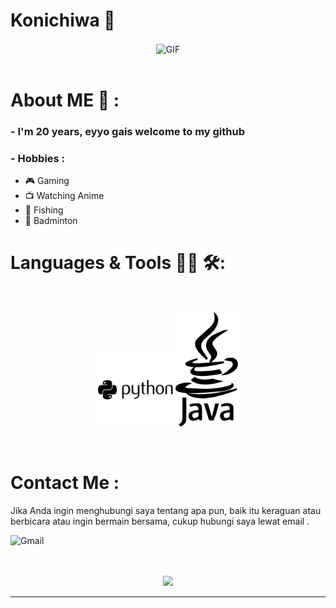 # Konichiwa 👋

<div align="center">
<img hight="300" width="700" alt="GIF" align="center" src="https://github.com/Xx-Ashutosh-xX/Xx-Ashutosh-xX/blob/master/assets/208593.gif">
</div>

</br>


# About ME 💬 :

### - I'm 20 years, eyyo gais welcome to my github



### - Hobbies : 
- 🎮 Gaming 
- 📺 Watching Anime
- 🎣 Fishing
- 🏸 Badminton




# Languages & Tools 👨‍💻 🛠:
</br>

<p align="center">

<!-- For more icons please follow  https://github.com/MikeCodesDotNET/ColoredBadges -->
<img src="https://github.com/Xx-Ashutosh-xX/Xx-Ashutosh-xX/blob/master/assets/icons/python.png" alt="python" width="120" hight="50">
<img src="https://github.com/Xx-Ashutosh-xX/Xx-Ashutosh-xX/blob/master/assets/icons/java.png" alt="java"  width="100" hight="50">
</p>
</br>



# Contact Me :

<p>


Jika Anda ingin menghubungi saya tentang apa pun, baik itu keraguan atau berbicara atau ingin bermain bersama, cukup hubungi saya lewat email .

<a href="mailto:maspion792@gmail.com">
 <img align="left" alt="Gmail" width="130" hight="100" src="https://github.com/Xx-Ashutosh-xX/Xx-Ashutosh-xX/blob/master/assets/icons/gmail.png" />
</a>
 </p>
 

</br>
</br>
</br>



<p align="center" >  
  <a href="https://github.com/cannskuy/can-readme"> 
<img  src="https://github-readme-stats.vercel.app/api?username=cannskuy&&show_icons=true&theme=radical"/>
  </a>
  </p>

*************
